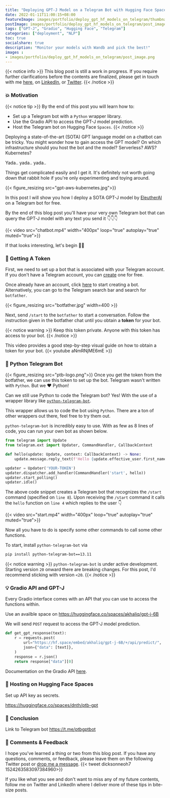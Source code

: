 ```yaml
---
title: "Deploying GPT-J Model on a Telegram Bot with Hugging Face Spaces"
date: 2022-01-11T11:00:15+08:00
featureImage: images/portfolio/deploy_gpt_hf_models_on_telegram/thumbnail.gif
postImage: images/portfolio/deploy_gpt_hf_models_on_telegram/post_image.png
tags: ["GPT-J", "Gradio", "Hugging Face", "Telegram"]
categories: ["deployment", "NLP"]
toc: true
socialshare: true
description: "Monitor your models with Wandb and pick the best!"
images : 
- images/portfolio/deploy_gpt_hf_models_on_telegram/post_image.png
---
```


{{< notice info >}}
This blog post is still a work in progress. If you require further clarifications before the contents are finalized, please get in touch with me [here](https://dicksonneoh.com/contact/), on [LinkedIn](https://www.linkedin.com/in/dickson-neoh/), or [Twitter](https://twitter.com/dicksonneoh7).
{{< /notice >}}

### 💥 Motivation

{{< notice tip >}}
By the end of this post you will learn how to:
+ Set up a Telegram bot with a `Python` wrapper library. 
+ Use the Gradio API to access the GPT-J model prediction.
+ Host the Telegram bot on Hugging Face `Spaces`.
{{< /notice >}}

Deploying a state-of-the-art (SOTA) GPT language model on a chatbot can be tricky.
You might wonder how to gain access the GPT model? On which infrastructure should you host the bot and the model? Serverless? AWS? Kubernetes?

Yada.. yada.. yada..

Things get complicated easily and I get it. It's definitely not worth going down that rabbit hole if you're only experimenting and toying around.

{{< figure_resizing src="gpt-aws-kubernetes.jpg">}}

In this post I will show you how I deploy a SOTA GPT-J model by [EleutherAI](https://www.eleuther.ai/) on a Telegram bot for free. 

By the end of this blog post you'll have your very own Telegram bot that can query the GPT-J model with any text you send it 👇👇👇

{{< video src="chatbot.mp4" width="400px" loop="true" autoplay="true" muted="true">}}


If that looks interesting, let's begin 👩‍💻


### 🤖 Getting A Token
First, we need to set up a bot that is associated with your Telegram account.
If you don't have a Telegram account, you can [create](https://telegram.org/) one for free.

Once already have an account, click [here](https://t.me/botfather) to start creating a bot.
Alternatively, you can go to the Telegram search bar and search for `botfather`.

{{< figure_resizing src="botfather.jpg" width=400 >}}

Next, send `/start` to the `botfather` to start a conversation.
Follow the instruction given in the botfather chat until you obtain a **token** for your bot.

{{< notice warning >}}
Keep this token private. Anyone with this token has access to your bot.
{{< /notice >}}


This video provides a good step-by-step visual guide on how to obtain a token for your bot.
{{< youtube aNmRNjME6mE >}}


### 🐍 Python Telegram Bot
{{< figure_resizing src="ptb-logo.png">}}
Once you get the token from the botfather, we can use this token to set up the bot.
Telegram wasn't written with `Python`.
But we ❤️ Python!

Can we still use Python to code the Telegram bot?
Yes! With the use of a wrapper library like [`python-telegram-bot`](https://github.com/python-telegram-bot/python-telegram-bot).

This wrapper allows us to code the bot using `Python`.
There are a ton of other wrappers out there, feel free to try them out.

`python-telegram-bot` is incredibly easy to use.
With as few as 8 lines of code, you can run your own bot as shown below.

```python {linenos=table}
from telegram import Update
from telegram.ext import Updater, CommandHandler, CallbackContext

def hello(update: Update, context: CallbackContext) -> None:
    update.message.reply_text(f'Hello {update.effective_user.first_name}.')

updater = Updater('YOUR-TOKEN')
updater.dispatcher.add_handler(CommandHandler('start', hello))
updater.start_polling()
updater.idle()
```

The above code snippet creates a Telegram bot that recognizes the `/start` command (specified on `line 8`).
Upon receiving the `/start` command it calls the `hello` function on `line 4` which replies to the user 👇 

{{< video src="start.mp4" width="400px" loop="true" autoplay="true" muted="true">}}

Now all you have to do is specify some other commands to call some other functions.

To start, install `python-telegram-bot` via

```bash
pip install python-telegram-bot==13.11
```

{{< notice warning >}}
`python-telegram-bot` is under active development. Starting version `20` onward there are breaking changes. For this post, I'd recommend sticking with version `<20`.
{{< /notice >}}




### 💡 Gradio API and GPT-J
Every Gradio interface comes with an API that you can use to access the functions within.

Use an availble space on https://huggingface.co/spaces/akhaliq/gpt-j-6B

We will send `POST` request to access the GPT-J model prediction.

```python
def get_gpt_response(text):
    r = requests.post(
        url="https://hf.space/embed/akhaliq/gpt-j-6B/+/api/predict/",
        json={"data": [text]},
    )
    response = r.json()
    return response["data"][0]
```

Documentation on the Gradio API [here](https://www.gradio.app/using_the_api_docs/).


### 🤗 Hosting on Hugging Face Spaces
Set up API key as secrets.

https://huggingface.co/spaces/dnth/ptb-gpt

### 🎉 Conclusion

Link to Telegram bot
https://t.me/ptbgptbot


### 🙏 Comments & Feedback
I hope you've learned a thing or two from this blog post.
If you have any questions, comments, or feedback, please leave them on the following Twitter post or [drop me a message](https://dicksonneoh.com/contact/).
{{< tweet dicksonneoh7 1524263583097384960>}}


If you like what you see and don't want to miss any of my future contents, follow me on Twitter and LinkedIn where I deliver more of these tips in bite-size posts.